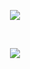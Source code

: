 <p align="center">
<a href="https://www.postman.com/"><img src="https://assets.getpostman.com/common-share/postman-logo-horizontal-320x132.png" /></a>
</p>

<br/>

<p align="center">
  <a href="https://www.linkedin.com/in/ajvsubotich/"><img src="https://img.shields.io/badge/Alejandro%20Valdez-LinkedIn-0077B5.svg" style="max-height: 300px;" style="max-height: 300px;"></a>
</p>
